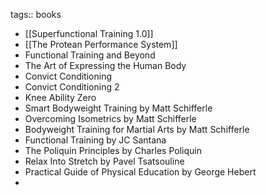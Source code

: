 tags:: books

- [[Superfunctional Training 1.0]]
- [[The Protean Performance System]]
- Functional Training and Beyond
- The Art of Expressing the Human Body
- Convict Conditioning
- Convict Conditioning 2
- Knee Ability Zero
- Smart Bodyweight Training by Matt Schifferle
- Overcoming Isometrics by Matt Schifferle
- Bodyweight Training for Martial Arts by Matt Schifferle
- Functional Training by JC Santana
- The Poliquin Principles by Charles Poliquin
- Relax Into Stretch by Pavel Tsatsouline
- Practical Guide of Physical Education by George Hebert
-